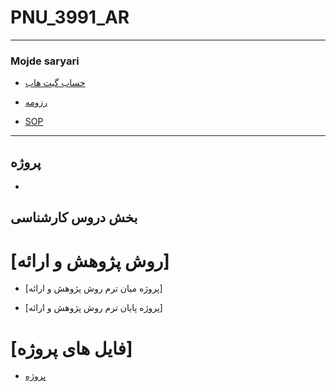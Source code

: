 # PNU_3991_AR
---------
### Mojde saryari
 
- [حساب گیت هاب](https://github.com/mojdesaryari/PNU_3991_AR/edit/main/README.md)

- [رزومه](https://github.com/mojdesaryari/PNU_3991_AR/blob/main/RESOME.pdf)

- [SOP]()

------------------
## پروژه

- []()


## بخش دروس کارشناسی

# [روش پژوهش و ارائه]

-  [پروژه میان ترم روش پژوهش و ارائه]

-  [پروژه پایان ترم روش پژوهش و ارائه]

# [فایل های پروژه]

- [پروژه]()
 
